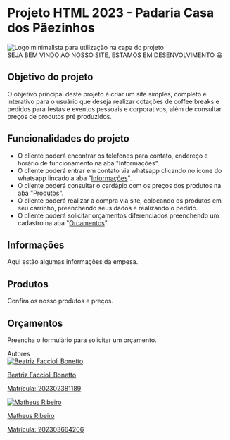 <!DOCTYPE html>
<html lang="pt-BR">
<head>
    <meta charset="UTF-8">
    <meta name="viewport" content="width=device-width, initial-scale=1.0">
    <title>Projeto HTML 2023 - Padaria Casa dos Pãezinhos</title>
    <link rel="stylesheet" href="https://stackpath.bootstrapcdn.com/bootstrap/4.5.2/css/bootstrap.min.css">
</head>
<body>
    <div class="container my-5">
        <h1 class="text-center">Projeto HTML 2023 - Padaria Casa dos Pãezinhos</h1>

  <div class="text-center">
            <img src="https://github.com/BeatrizBonetto/projeto_html_2023/assets/142846833/488b30b8-a932-48eb-aca4-28f4c3255958" alt="Logo minimalista para utilização na capa do projeto" class="img-fluid">
        </div>

  <div class="text-center mt-3">
            <span class="badge badge-success">SEJA BEM VINDO AO NOSSO SITE, ESTAMOS EM DESENVOLVIMENTO <span class="emoji">😀</span>

  </span>

  <style>
    .emoji{
      font-size: 14px;
      }
      </style>

  </div>

  <h2 class="mt-4">Objetivo do projeto</h2>
        <p>
            O objetivo principal deste projeto é criar um site simples, completo e interativo para o usuário que deseja realizar cotações de coffee breaks e pedidos para festas e eventos pessoais e corporativos, além de consultar preços de produtos pré produzidos.
        </p>

  <h2 class="mt-4">Funcionalidades do projeto</h2>
    <ul>
  <li>
    O cliente poderá encontrar os telefones para contato, endereço e horário de funcionamento na aba "Informações".                
  </li>

  <li>
    O cliente poderá entrar em contato via whatsapp clicando no ícone do whatsapp lincado a aba "<a href="#informacoes">Informações</a>". 
  </li>

  <li>
    O cliente poderá consultar o cardápio com os preços dos produtos na aba "<a href="#produtos">Produtos</a>". 
  </li>

  <li>
    O cliente poderá realizar a compra via site, colocando os produtos em seu carrinho, preenchendo seus dados e realizando o pedido.
  </li>
           
  <!--<li>
    O cliente poderá entrar em contato via whatsapp clicando no ícone do whatsapp lincado a aba ‘Informações’. 
  </li>-->

  <li>
    O cliente poderá solicitar orçamentos diferenciados preenchendo um cadastro na aba "<a href="#orcamentos">Orçamentos</a>". 
  </li>
        </ul>
        
  <h2 id="informacoes">Informações</h2>
  <p>Aqui estão algumas informações da empesa.</p>

  <h2 id="produtos">Produtos</h2>
  <p>Confira os nosso produtos e preços.</p>

  <h2 id="orcamentos">Orçamentos</h2>
  <p>Preencha o formulário para solicitar um orçamento.</p>

  <form action="enviar.email.php" 


  <h2 class="mt-4">Autores</h2>
        <div class="row justify-content-center">
            <div class="col-md-3 text-center">
                <a href="https://github.com/BeatrizBonetto">
                    <img src="https://github.com/BeatrizBonetto/projeto_html_2023/assets/142846833/05745563-7d3e-47bb-b404-cb051aecb1d9" alt="Beatriz Faccioli Bonetto" class="img-fluid rounded-circle">
                    <p>Beatriz Faccioli Bonetto</p>
                    <p>Matrícula: 202302381189</p>
  </a>
  </div>
  <div class="col-md-3 text-center">
  <a href="https://github.com/MatheusRibeiro">
  <img src="https://github.com/MatheusRibeir0/MatheusRibeir0/blob/main/foto.jpeg?raw=true" alt="Matheus Ribeiro" class="img-fluid rounded-circle">
  <p>Matheus Ribeiro</p>
  <p>Matrícula: 202303664206</p>
  </a>
  </div>
  </div>
  </div>
</body>
</html>
